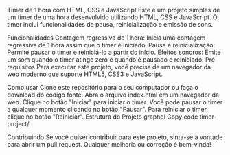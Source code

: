 Timer de 1 hora com HTML, CSS e JavaScript
Este é um projeto simples de um timer de uma hora desenvolvido utilizando HTML, CSS e JavaScript. O timer inclui funcionalidades de pausa, reinicialização e emissão de sons.

Funcionalidades
Contagem regressiva de 1 hora: Inicia uma contagem regressiva de 1 hora assim que o timer é iniciado.
Pausa e reinicialização: Permite pausar o timer e reiniciá-lo a partir do início.
Efeitos sonoros: Emite um som quando o timer atinge zero e quando é pausado e reiniciado.
Pré-requisitos
Para executar este projeto, você precisa de um navegador da web moderno que suporte HTML5, CSS3 e JavaScript.

Como usar
Clone este repositório para o seu computador ou faça o download do código fonte.
Abra o arquivo index.html em um navegador da web.
Clique no botão "Iniciar" para iniciar o timer.
Você pode pausar o timer a qualquer momento clicando no botão "Pausar".
Para reiniciar o timer, clique no botão "Reiniciar".
Estrutura do Projeto
graphql
Copy code
timer-project/

Contribuindo
Se você quiser contribuir para este projeto, sinta-se à vontade para abrir um pull request. Qualquer melhoria ou correção é bem-vinda!
